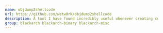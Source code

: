 ```yaml
---
name: objdump2shellcode
url: https://github.com/wetw0rk/objdump2shellcode
description: A tool I have found incredibly useful whenever creating custom shellcode.
group: blackarch blackarch-binary blackarch-misc
---
```

